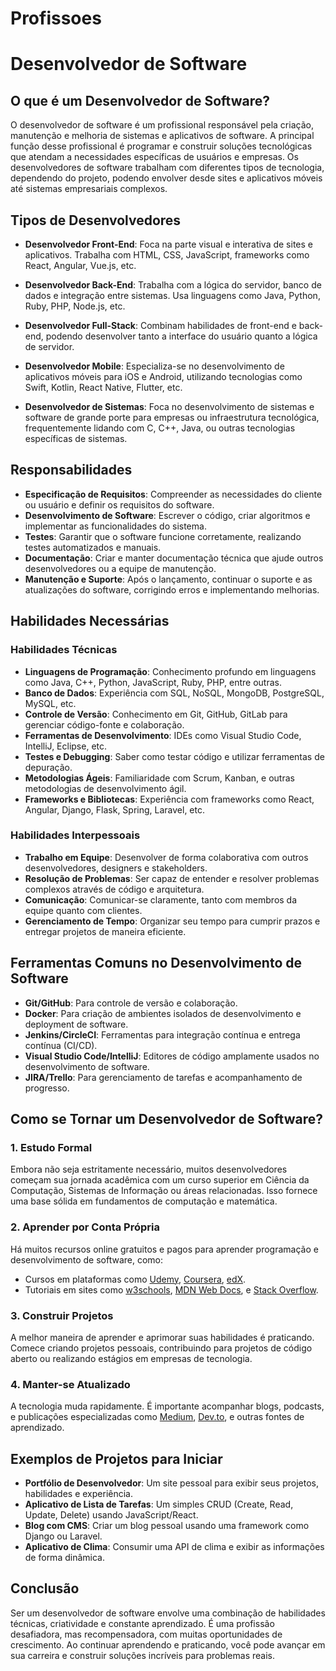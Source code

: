 # Profissoes
# Desenvolvedor de Software

## O que é um Desenvolvedor de Software?

O desenvolvedor de software é um profissional responsável pela criação, manutenção e melhoria de sistemas e aplicativos de software. A principal função desse profissional é programar e construir soluções tecnológicas que atendam a necessidades específicas de usuários e empresas. Os desenvolvedores de software trabalham com diferentes tipos de tecnologia, dependendo do projeto, podendo envolver desde sites e aplicativos móveis até sistemas empresariais complexos.

## Tipos de Desenvolvedores

- **Desenvolvedor Front-End**: Foca na parte visual e interativa de sites e aplicativos. Trabalha com HTML, CSS, JavaScript, frameworks como React, Angular, Vue.js, etc.
  
- **Desenvolvedor Back-End**: Trabalha com a lógica do servidor, banco de dados e integração entre sistemas. Usa linguagens como Java, Python, Ruby, PHP, Node.js, etc.

- **Desenvolvedor Full-Stack**: Combinam habilidades de front-end e back-end, podendo desenvolver tanto a interface do usuário quanto a lógica de servidor.

- **Desenvolvedor Mobile**: Especializa-se no desenvolvimento de aplicativos móveis para iOS e Android, utilizando tecnologias como Swift, Kotlin, React Native, Flutter, etc.

- **Desenvolvedor de Sistemas**: Foca no desenvolvimento de sistemas e software de grande porte para empresas ou infraestrutura tecnológica, frequentemente lidando com C, C++, Java, ou outras tecnologias específicas de sistemas.

## Responsabilidades

- **Especificação de Requisitos**: Compreender as necessidades do cliente ou usuário e definir os requisitos do software.
- **Desenvolvimento de Software**: Escrever o código, criar algoritmos e implementar as funcionalidades do sistema.
- **Testes**: Garantir que o software funcione corretamente, realizando testes automatizados e manuais.
- **Documentação**: Criar e manter documentação técnica que ajude outros desenvolvedores ou a equipe de manutenção.
- **Manutenção e Suporte**: Após o lançamento, continuar o suporte e as atualizações do software, corrigindo erros e implementando melhorias.

## Habilidades Necessárias

### Habilidades Técnicas

- **Linguagens de Programação**: Conhecimento profundo em linguagens como Java, C++, Python, JavaScript, Ruby, PHP, entre outras.
- **Banco de Dados**: Experiência com SQL, NoSQL, MongoDB, PostgreSQL, MySQL, etc.
- **Controle de Versão**: Conhecimento em Git, GitHub, GitLab para gerenciar código-fonte e colaboração.
- **Ferramentas de Desenvolvimento**: IDEs como Visual Studio Code, IntelliJ, Eclipse, etc.
- **Testes e Debugging**: Saber como testar código e utilizar ferramentas de depuração.
- **Metodologias Ágeis**: Familiaridade com Scrum, Kanban, e outras metodologias de desenvolvimento ágil.
- **Frameworks e Bibliotecas**: Experiência com frameworks como React, Angular, Django, Flask, Spring, Laravel, etc.

### Habilidades Interpessoais

- **Trabalho em Equipe**: Desenvolver de forma colaborativa com outros desenvolvedores, designers e stakeholders.
- **Resolução de Problemas**: Ser capaz de entender e resolver problemas complexos através de código e arquitetura.
- **Comunicação**: Comunicar-se claramente, tanto com membros da equipe quanto com clientes.
- **Gerenciamento de Tempo**: Organizar seu tempo para cumprir prazos e entregar projetos de maneira eficiente.

## Ferramentas Comuns no Desenvolvimento de Software

- **Git/GitHub**: Para controle de versão e colaboração.
- **Docker**: Para criação de ambientes isolados de desenvolvimento e deployment de software.
- **Jenkins/CircleCI**: Ferramentas para integração contínua e entrega contínua (CI/CD).
- **Visual Studio Code/IntelliJ**: Editores de código amplamente usados no desenvolvimento de software.
- **JIRA/Trello**: Para gerenciamento de tarefas e acompanhamento de progresso.

## Como se Tornar um Desenvolvedor de Software?

### 1. **Estudo Formal**

Embora não seja estritamente necessário, muitos desenvolvedores começam sua jornada acadêmica com um curso superior em Ciência da Computação, Sistemas de Informação ou áreas relacionadas. Isso fornece uma base sólida em fundamentos de computação e matemática.

### 2. **Aprender por Conta Própria**

Há muitos recursos online gratuitos e pagos para aprender programação e desenvolvimento de software, como:

- Cursos em plataformas como [Udemy](https://www.udemy.com/), [Coursera](https://www.coursera.org/), [edX](https://www.edx.org/).
- Tutoriais em sites como [w3schools](https://www.w3schools.com/), [MDN Web Docs](https://developer.mozilla.org/), e [Stack Overflow](https://stackoverflow.com/).

### 3. **Construir Projetos**

A melhor maneira de aprender e aprimorar suas habilidades é praticando. Comece criando projetos pessoais, contribuindo para projetos de código aberto ou realizando estágios em empresas de tecnologia.

### 4. **Manter-se Atualizado**

A tecnologia muda rapidamente. É importante acompanhar blogs, podcasts, e publicações especializadas como [Medium](https://medium.com/), [Dev.to](https://dev.to/), e outras fontes de aprendizado.

## Exemplos de Projetos para Iniciar

- **Portfólio de Desenvolvedor**: Um site pessoal para exibir seus projetos, habilidades e experiência.
- **Aplicativo de Lista de Tarefas**: Um simples CRUD (Create, Read, Update, Delete) usando JavaScript/React.
- **Blog com CMS**: Criar um blog pessoal usando uma framework como Django ou Laravel.
- **Aplicativo de Clima**: Consumir uma API de clima e exibir as informações de forma dinâmica.

## Conclusão

Ser um desenvolvedor de software envolve uma combinação de habilidades técnicas, criatividade e constante aprendizado. É uma profissão desafiadora, mas recompensadora, com muitas oportunidades de crescimento. Ao continuar aprendendo e praticando, você pode avançar em sua carreira e construir soluções incríveis para problemas reais.

